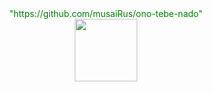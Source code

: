 <div id="header" align="center">
<div style="color: green">
  "https://github.com/musaiRus/ono-tebe-nado"
</div>
<img src="https://media.giphy.com/media/v1.Y2lkPTc5MGI3NjExY2dsbDJxMXAxazQ4OG55MHRuaWxyZDRrYWE2dGo1ZWNvM2dpOW9hNyZlcD12MV9pbnRlcm5hbF9naWZfYnlfaWQmY3Q9Zw/9eNkRy4bCkttC/giphy.gif" width="100"/>
</div>

<!--
**musaiRus/musaiRus** is a ✨ _special_ ✨ repository because its `README.md` (this file) appears on your GitHub profile.

Here are some ideas to get you started:

- 🔭 I’m currently working on ...
- 🌱 I’m currently learning ...
- 👯 I’m looking to collaborate on ...
- 🤔 I’m looking for help with ...
- 💬 Ask me about ...
- 📫 How to reach me: ...
- 😄 Pronouns: ...
- ⚡ Fun fact: ...
-->
